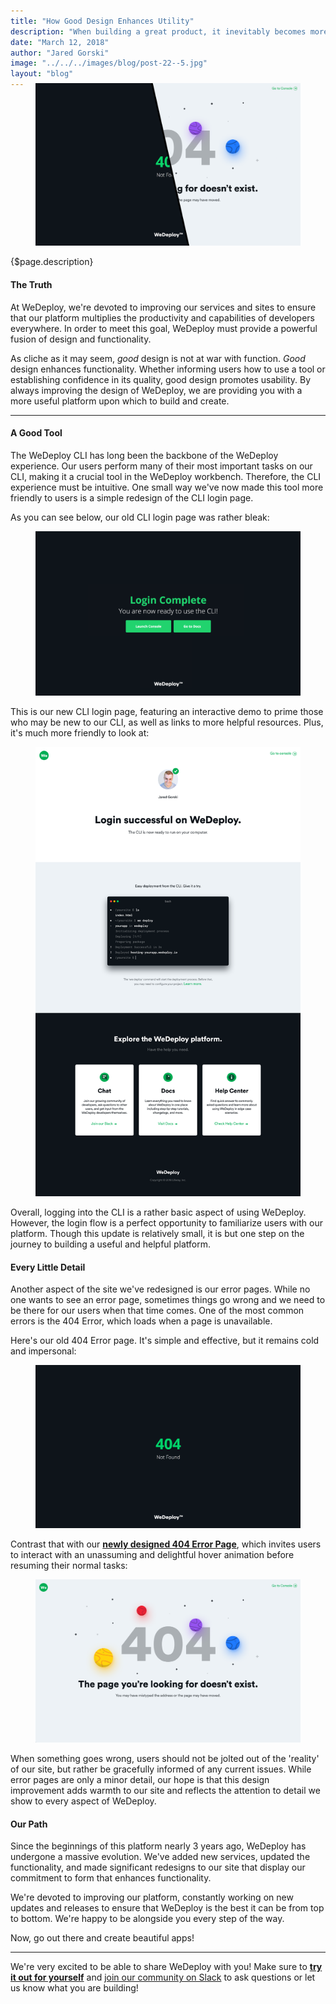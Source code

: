 ```yaml
---
title: "How Good Design Enhances Utility"
description: "When building a great product, it inevitably becomes more and more important to consider design. Is the design pleasing? Is it clear? Does it inspire? And, most importantly, is the design of the product coherent with its purpose?"
date: "March 12, 2018"
author: "Jared Gorski"
image: "../../../images/blog/post-22--5.jpg"
layout: "blog"
---
```


<article>

<figure style="margin-top: -1.5rem">
  <img src="../../../images/blog/post-22--5.jpg" alt="Old 404 Error page morphing into new 404 Error page" class="blog-img-shadow">
</figure>

{$page.description}

#### The Truth

At WeDeploy, we're devoted to improving our services and sites to ensure that our platform multiplies the productivity and capabilities of developers everywhere. In order to meet this goal, WeDeploy must provide a powerful fusion of design and functionality.

As cliche as it may seem, *good* design is not at war with function. *Good* design enhances functionality. Whether informing users how to use a tool or establishing confidence in its quality, good design promotes usability. By always improving the design of WeDeploy, we are providing you with a more useful platform upon which to build and create.

---


#### A Good Tool

The WeDeploy CLI has long been the backbone of the WeDeploy experience. Our users perform many of their most important tasks on our CLI, making it a crucial tool in the WeDeploy workbench. Therefore, the CLI experience must be intuitive. One small way we've now made this tool more friendly to users is a simple redesign of the CLI login page.

As you can see below, our old CLI login page was rather bleak:

<figure>
  <img src="../../../images/blog/post-22--4.jpg" alt="Old WeDeploy CLI login landing page" class="blog-img-shadow">
</figure>

This is our new CLI login page, featuring an interactive demo to prime those who may be new to our CLI, as well as links to more helpful resources. Plus, it's much more friendly to look at:

<figure>
  <img src="../../../images/blog/post-22--2.jpg" alt="New WeDeploy CLI login landing page" class="blog-img-shadow">
</figure>

Overall, logging into the CLI is a rather basic aspect of using WeDeploy. However, the login flow is a perfect opportunity to familiarize users with our platform. Though this update is relatively small, it is but one step on the journey to building a useful and helpful platform.


#### Every Little Detail

Another aspect of the site we've redesigned is our error pages. While no one wants to see an error page, sometimes things go wrong and we need to be there for our users when that time comes. One of the most common errors is the 404 Error, which loads when a page is unavailable.

Here's our old 404 Error page. It's simple and effective, but it remains cold and impersonal:

<figure>
  <img src="../../../images/blog/post-22--1.jpg" alt="Old WeDeploy 404 Error page" class="blog-img-shadow">
</figure>

Contrast that with our **[newly designed 404 Error Page](https://console.wedeploy.com/darn)**, which invites users to interact with an unassuming and delightful hover animation before resuming their normal tasks:

<figure>
  <a href="https://console.wedeploy.com/oops" target="_blank">
    <img src="../../../images/blog/post-22--3.jpg" alt="New interactive 404 page" class="blog-img-shadow">
  </a>
</figure>

When something goes wrong, users should not be jolted out of the 'reality' of our site, but rather be gracefully informed of any current issues. While error pages are only a minor detail, our hope is that this design improvement adds warmth to our site and reflects the attention to detail we show to every aspect of WeDeploy.


#### Our Path

Since the beginnings of this platform nearly 3 years ago, WeDeploy has undergone a massive evolution. We've added new services, updated the functionality, and made significant redesigns to our site that display our commitment to form that enhances functionality.

We're devoted to improving our platform, constantly working on new updates and releases to ensure that WeDeploy is the best it can be from top to bottom. We're happy to be alongside you every step of the way.

Now, go out there and create beautiful apps!

---


<footer>

We're very excited to be able to share WeDeploy with you! Make sure to **[try it out for yourself](https://console.wedeploy.com)** and [join our community on Slack](https://chat.wedeploy.com) to ask questions or let us know what you are building!

</footer>

</article>
